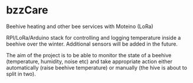 # bzzCare
Beehive heating and other bee services with Moteino (LoRa)

RPI/LoRa/Arduino stack for controlling and logging temperature inside a beehive over the winter.
Additional sensors will be added in the future.

The aim of the project is to be able to monitor the state of a beehive (temperature, humidity, noise etc)
and take appropriate action either automatically (raise beehive temperature) or manually (the hive is about
to split in two). 
